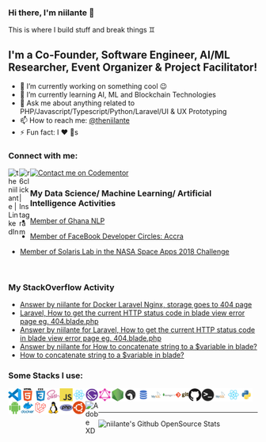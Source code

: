 ### Hi there, I'm niilante 👋
This is where I build stuff and break things :gemini:

## I'm a Co-Founder, Software Engineer, AI/ML Researcher, Event Organizer & Project Facilitator!
- 🔭 I’m currently working on something cool :wink:
- 🌱 I’m currently learning AI, ML and Blockchain Technologies
- 💬 Ask me about anything related to PHP/Javascript/Typescript/Python/Laravel/UI & UX Prototyping
- 📫 How to reach me: [@theniilante](https://www.linkedin.com/in/theniilante/)
- ⚡ Fun fact: I :heart: :dog:s

### Connect with me:

<!-- [<img align="left" alt="niilante.com" width="22px" src="https://raw.githubusercontent.com/iconic/open-iconic/master/svg/globe.svg" />][website] -->
<!-- [<img align="left" alt="niilante | YouTube" width="22px" src="https://cdn.jsdelivr.net/npm/simple-icons@v3/icons/youtube.svg" />][youtube]
[<img align="left" alt="niilante | Twitter" width="22px" src="https://cdn.jsdelivr.net/npm/simple-icons@v3/icons/twitter.svg" />][twitter] -->
[<img align="left" alt="theniilante | LinkedIn" width="22px" targer="_blank" src="https://cdn.jsdelivr.net/npm/simple-icons@v3/icons/linkedin.svg" />][linkedin]
[<img align="left" alt="r6click | Instagram" width="22px" targer="_blank" src="https://cdn.jsdelivr.net/npm/simple-icons@v3/icons/instagram.svg" />][instagram]
[![Contact me on Codementor](https://www.codementor.io/m-badges/richardniilantelawson/book-session.svg)](https://www.codementor.io/@richardniilantelawson?refer=badge)
<br />

### My Data Science/ Machine Learning/ Artificial Intelligence Activities
<!-- Data Science:START -->
- [Member of Ghana NLP](https://github.com/ghananlp)

- [Member of FaceBook Developer Circles: Accra](https://github.com/developercirclesaccra)

- [Member of Solaris Lab in the NASA Space Apps 2018 Challenge](https://2018.spaceappschallenge.org/challenges/can-you-build/design-based-nature-fusion/teams/solaris-lab/members)
<!-- Data Science:END -->
<br />

### My StackOverflow Activity
<!-- STACKOVERFLOW:START -->
- [Answer by niilante for Docker Laravel Nginx, storage goes to 404 page](https://stackoverflow.com/questions/66252874/docker-laravel-nginx-storage-goes-to-404-page/66340506#66340506)
- [Laravel, How to get the current HTTP status code in blade view error page eg. 404.blade.php](https://stackoverflow.com/questions/63531920/laravel-how-to-get-the-current-http-status-code-in-blade-view-error-page-eg-40)
- [Answer by niilante for Laravel, How to get the current HTTP status code in blade view error page eg. 404.blade.php](https://stackoverflow.com/questions/63531920/laravel-how-to-get-the-current-http-status-code-in-blade-view-error-page-eg-40/63531921#63531921)
- [Answer by niilante for How to concatenate string to a $variable in blade?](https://stackoverflow.com/questions/62605636/how-to-concatenate-string-to-a-variable-in-blade/62605637#62605637)
- [How to concatenate string to a $variable in blade?](https://stackoverflow.com/questions/62605636/how-to-concatenate-string-to-a-variable-in-blade)
<!-- STACKOVERFLOW:END -->

### Some Stacks I use:

[<img align="left" alt="Visual Studio Code" width="26px" src="https://raw.githubusercontent.com/github/explore/80688e429a7d4ef2fca1e82350fe8e3517d3494d/topics/visual-studio-code/visual-studio-code.png" />][niilante]
[<img align="left" alt="HTML5" width="26px" src="https://raw.githubusercontent.com/github/explore/80688e429a7d4ef2fca1e82350fe8e3517d3494d/topics/html/html.png" />][niilante]
[<img align="left" alt="CSS3" width="26px" src="https://raw.githubusercontent.com/github/explore/80688e429a7d4ef2fca1e82350fe8e3517d3494d/topics/css/css.png" />][niilante]
[<img align="left" alt="Sass" width="26px" src="https://raw.githubusercontent.com/github/explore/80688e429a7d4ef2fca1e82350fe8e3517d3494d/topics/sass/sass.png" />][niilante]
[<img align="left" alt="JavaScript" width="26px" src="https://raw.githubusercontent.com/github/explore/80688e429a7d4ef2fca1e82350fe8e3517d3494d/topics/javascript/javascript.png" />][niilante]
[<img align="left" alt="React" width="26px" src="https://raw.githubusercontent.com/github/explore/80688e429a7d4ef2fca1e82350fe8e3517d3494d/topics/react/react.png" />][niilante]
[<img align="left" alt="Gatsby" width="26px" src="https://raw.githubusercontent.com/github/explore/e94815998e4e0713912fed477a1f346ec04c3da2/topics/gatsby/gatsby.png" />][niilante]
[<img align="left" alt="GraphQL" width="26px" src="https://raw.githubusercontent.com/github/explore/80688e429a7d4ef2fca1e82350fe8e3517d3494d/topics/graphql/graphql.png" />][niilante]
[<img align="left" alt="Node.js" width="26px" src="https://raw.githubusercontent.com/github/explore/80688e429a7d4ef2fca1e82350fe8e3517d3494d/topics/nodejs/nodejs.png" />][niilante]
[<img align="left" alt="Deno" width="26px" src="https://raw.githubusercontent.com/github/explore/361e2821e2dea67711cde99c9c40ed357061cf27/topics/deno/deno.png" />][niilante]
[<img align="left" alt="SQL" width="26px" src="https://raw.githubusercontent.com/github/explore/80688e429a7d4ef2fca1e82350fe8e3517d3494d/topics/sql/sql.png" />][niilante]
[<img align="left" alt="MySQL" width="26px" src="https://raw.githubusercontent.com/github/explore/80688e429a7d4ef2fca1e82350fe8e3517d3494d/topics/mysql/mysql.png" />][niilante]
[<img align="left" alt="MongoDB" width="26px" src="https://raw.githubusercontent.com/github/explore/80688e429a7d4ef2fca1e82350fe8e3517d3494d/topics/mongodb/mongodb.png" />][niilante]
[<img align="left" alt="Git" width="26px" src="https://raw.githubusercontent.com/github/explore/80688e429a7d4ef2fca1e82350fe8e3517d3494d/topics/git/git.png" />][niilante]
[<img align="left" alt="GitHub" width="26px" src="https://raw.githubusercontent.com/github/explore/78df643247d429f6cc873026c0622819ad797942/topics/github/github.png" />][niilante]
[<img align="left" alt="Terminal" width="26px" src="https://raw.githubusercontent.com/github/explore/80688e429a7d4ef2fca1e82350fe8e3517d3494d/topics/terminal/terminal.png" />][niilante]
[<img align="left" alt="MySQL" width="26px" src="https://raw.githubusercontent.com/github/explore/80688e429a7d4ef2fca1e82350fe8e3517d3494d/topics/mysql/mysql.png" />][niilante]
[<img align="left" alt="React" width="26px" src="https://raw.githubusercontent.com/github/explore/80688e429a7d4ef2fca1e82350fe8e3517d3494d/topics/react/react.png" />][niilante]
[<img align="left" alt="Python" width="26px" src="https://raw.githubusercontent.com/github/explore/80688e429a7d4ef2fca1e82350fe8e3517d3494d/topics/python/python.png" />][niilante]
[<img align="left" alt="Android" width="26px" src="https://raw.githubusercontent.com/github/explore/80688e429a7d4ef2fca1e82350fe8e3517d3494d/topics/android/android.png" />][niilante]
[<img align="left" alt="Docker" width="26px" src="https://raw.githubusercontent.com/github/explore/80688e429a7d4ef2fca1e82350fe8e3517d3494d/topics/docker/docker.png" />][niilante]
[<img align="left" alt="Laravel" width="26px" src="https://raw.githubusercontent.com/github/explore/56a826d05cf762b2b50ecbe7d492a839b04f3fbf/topics/laravel/laravel.png" />][niilante]
[<img align="left" alt="Linux" width="26px" src="https://raw.githubusercontent.com/github/explore/80688e429a7d4ef2fca1e82350fe8e3517d3494d/topics/linux/linux.png" />][niilante]
[<img align="left" alt="PHP" width="26px" src="https://raw.githubusercontent.com/github/explore/ccc16358ac4530c6a69b1b80c7223cd2744dea83/topics/php/php.png" />][niilante]
[<img align="left" alt="Ubuntu" width="26px" src="https://raw.githubusercontent.com/github/explore/80688e429a7d4ef2fca1e82350fe8e3517d3494d/topics/ubuntu/ubuntu.png" />][niilante]
[<img align="left" alt="Adobe XD" width="26px" src="https://upload.wikimedia.org/wikipedia/commons/thumb/c/c2/Adobe_XD_CC_icon.svg/512px-Adobe_XD_CC_icon.svg.png" />][niilante]

<br /><br />

---

<img align="left" alt="niilante's Github OpenSource Stats" src="https://github-readme-stats.vercel.app/api?username=niilante&show_icons=true&theme=dark&count_private=true&hide_border=true" />

[website]: https://niilante.com
[twitter]: https://twitter.com/niilante
[instagram]: https://instagram.com/r6click
[linkedin]: https://linkedin.com/in/theniilante
[niilante]: https://linkedin.com/in/theniilante
